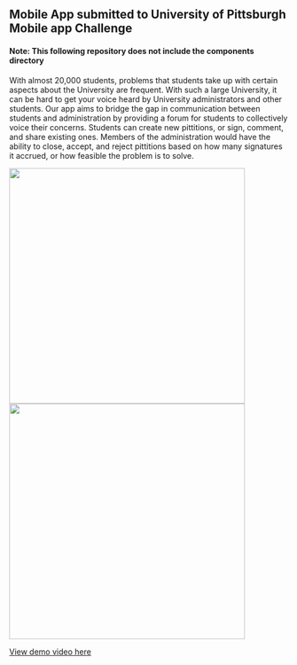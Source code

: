 ## Mobile App submitted to University of Pittsburgh Mobile app Challenge
#### Note: This following repository does not include the components directory

<p>With almost 20,000 students, problems that students take up with certain aspects about the University are frequent. With such a large University, it can be hard to get your voice heard by University administrators and other students. 
Our app aims to bridge the gap in communication between students and administration by providing a forum for students to collectively voice their concerns. Students can create new pittitions, or sign, comment, and share existing ones. Members of the administration would have the ability to close, accept, and reject pittitions based on how many signatures it accrued, or how feasible the problem is to solve.
</p>

<img src="http://niksingh.net/img/PittitionHome.png" width="425" /> <img src="http://niksingh.net/img/PittitionPage.png" width="425" />

[View demo video here](https://www.youtube.com/watch?v=3CFOHVC-k0w)